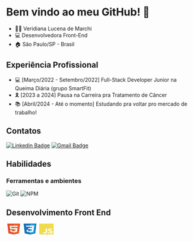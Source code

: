 # Bem vindo ao meu GitHub! 👋
- 👩🏻 Veridiana Lucena de Marchi
- 💻 Desenvolvedora Front-End
- 🏠 São Paulo/SP - Brasil

## Experiência Profissional
- 💻 [Março/2022 - Setembro/2022] Full-Stack Developer Junior na Queima Diária (grupo SmartFit)
- 🎗️ [2023 a 2024] Pausa na Carreira pra Tratamento de Câncer
- 📚 [Abril/2024 - Até o momento] Estudando pra voltar pro mercado de trabalho! 

## Contatos
[![Linkedin Badge](https://img.shields.io/badge/LinkedIn-VeridianaLucena-blue?style=flat-square&logo=Linkedin&logoColor=white&link=https://www.linkedin.com/in/veridiana-lucena/)](https://www.linkedin.com/in/veridiana-lucena/)
[![Gmail Badge](https://img.shields.io/badge/-veridianalucena@gmail.com-c14438?style=flat-square&logo=Gmail&logoColor=white&link=mailto:veridianalucena@gmail.com)](mailto:veridianalucena@gmail.com)

## Habilidades
### Ferramentas e ambientes
<img alt="Git" src="https://img.shields.io/badge/Git-F05032.svg?style=for-the-badge&logo=git&logoColor=white" /> <img alt="NPM" src="https://img.shields.io/badge/NPM-CB3837.svg?style=for-the-badge&logo=npm&logoColor=white" />
## Desenvolvimento Front End
<a href = "https://github.com/haaveeni"><img align="center" alt="Veri-HTML" height="30" width="40" src="https://raw.githubusercontent.com/devicons/devicon/master/icons/html5/html5-original.svg"></a>
<a href = "https://github.com/haaveeni"><img align="center" alt="Veri-CSS" height="30" width="40" src="https://raw.githubusercontent.com/devicons/devicon/master/icons/css3/css3-original.svg"></a>
<a href = "https://github.com/haaveeni"><img align="center" alt="Veri-Js" height="30" width="40" src="https://raw.githubusercontent.com/devicons/devicon/master/icons/javascript/javascript-plain.svg"></a>
